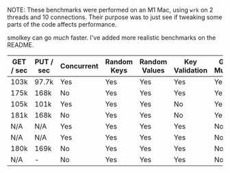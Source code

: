 NOTE: These benchmarks were performed on an M1 Mac, using `wrk` on 2 threads
and 10 connections. Their purpose was to just see if tweaking some parts of the
code affects performance.

smolkey can go *much* faster. I've added more realistic benchmarks on the
README.

| GET / sec | PUT / sec | Concurrent  | Random Keys | Random Values | Key Validation | Get Mutex | Put Mutex |
| --------- | --------- | ----------- | ----------- | ------------- | -------------- | --------- | --------- |
| 103k      | 97.7k     | Yes         | Yes         | Yes           | Yes            | Yes       | Yes       |
| 175k      | 168k      | No          | Yes         | Yes           | Yes            | Yes       | Yes       |
| 105k      | 101k      | Yes         | Yes         | Yes           | No             | Yes       | Yes       |
| 181k      | 168k      | No          | Yes         | Yes           | No             | Yes       | Yes       |
| N/A       | N/A       | Yes         | Yes         | Yes           | Yes            | No        | Yes       |
| N/A       | N/A       | Yes         | Yes         | Yes           | Yes            | No        | No        |
| 180k      | 169k      | No          | Yes         | Yes           | Yes            | No        | Yes       |
| N/A       | -         | No          | Yes         | Yes           | Yes            | No        | No        |
